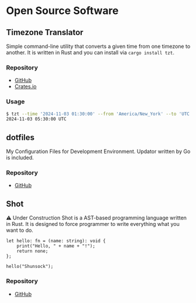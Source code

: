 # Open Source Software

## Timezone Translator

Simple command-line utility that converts a given time from one timezone to another. It is written in Rust and you can install via `cargo install tzt`.

### Repository

- [GitHub](https://github.com/shunsock/timezone_translator)
- [Crates.io](https://crates.io/crates/tzt)

### Usage

```sh
$ tzt --time '2024-11-03 01:30:00' --from 'America/New_York' --to 'UTC'
2024-11-03 05:30:00 UTC
```

## dotfiles

My Configuration Files for Development Environment. Updator written by Go is included.

### Repository

- [GitHub](https://github.com/shunsock/dotfiles)

## Shot

⚠️ Under Construction
Shot is a AST-based programming language written in Rust. It is designed to force programmer to write everything what you want to do.

```
let hello: fn = (name: string): void {
    print("Hello, " + name + "!");
    return none;
};

hello("Shunsock");
```

### Repository

- [GitHub](https://github.com/shunsock/shot)


